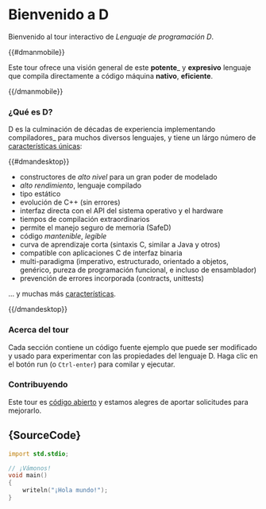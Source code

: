 # Bienvenido a D

Bienvenido al tour interactivo de *Lenguaje de programación D*.

{{#dmanmobile}}

Este tour ofrece una visión general de este __potente___ y __expresivo__
lenguaje que compila directamente a código máquina __nativo__, __eficiente__.

{{/dmanmobile}}

### ¿Qué es D?

D es la culminación de décadas de experiencia implementando compiladores_
para muchos diversos lenguajes, y tiene un lárgo número de 
[características únicas](http://dlang.org/overview.html):

{{#dmandesktop}}

- constructores de _alto nivel_ para un gran poder de modelado
- _alto rendimiento_, lenguaje compilado
- tipo estático
- evolución de C++ (sin errores)
- interfaz directa con el API del sistema operativo y el hardware
- tiempos de compilación extraordinarios
- permite el manejo seguro de memoria (SafeD)
- código _mantenible_, _legible_
- curva de aprendizaje corta (sintaxis C, similar a Java y otros)
- compatible con aplicaciones C de interfaz binaria
- multi-paradigma (imperativo, estructurado, orientado a objetos, genérico, pureza de programación funcional, e incluso de ensamblador)
- prevención de errores incorporada (contracts, unittests)

... y muchas más [características](http://dlang.org/overview.html).

{{/dmandesktop}}

### Acerca del tour

Cada sección contiene un código fuente ejemplo que puede ser modificado y usado 
para experimentar con las propiedades del lenguaje D.
Haga clic en el botón run (o `Ctrl-enter`) para comilar y ejecutar.

### Contribuyendo

Este tour es [código abierto](https://github.com/dlang-tour) 
y estamos alegres de aportar solicitudes para mejorarlo.

## {SourceCode}

```d
import std.stdio;

// ¡Vámonos!
void main()
{
    writeln("¡Hola mundo!");
}
```
